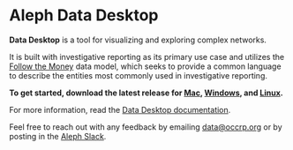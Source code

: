 # Aleph Data Desktop

**Data Desktop** is a tool for visualizing and exploring complex networks.

It is built with investigative reporting as its primary use case and utilizes the [Follow the Money](https://github.com/alephdata/followthemoney) data model, which seeks to provide a common language to describe the entities most commonly used in investigative reporting.

**To get started, download the latest release for [Mac](https://github.com/alephdata/datadesktop/releases/latest/download/VIS-Desktop.dmg), [Windows](https://github.com/alephdata/datadesktop/releases/latest/download/VIS-Desktop.exe), and [Linux](https://github.com/alephdata/datadesktop/releases/latest/download/@alephdata.datadesktop.tar.gz).**

For more information, read the [Data Desktop documentation](https://docs.alephdata.org/guide/vis-desktop).

Feel free to reach out with any feedback by emailing data@occrp.org or by posting in the [Aleph Slack](https://alephdata.slack.com).
